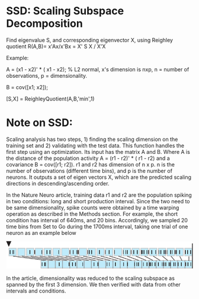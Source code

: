 # SSD: Scaling Subspace Decomposition

Find eigenvalue S, and corresponding eigenvector X, using Reighley quotient R(A,B)= x'Ax/x'Bx = X' S X / X'X 

Example:


A = (x1 - x2)' * ( x1 - x2); % L2 normal, x's dimension is nxp, n = number of observations, p = dimensionality. 

B = cov([x1; x2]); 

[S,X] = ReighleyQuotient(A,B,'min',1)


# 
# Note on SSD:
Scaling analysis has two steps, 1) finding the scaling dimension on the training set and 2) validating with the test data. This function handles the first step using an optimization. Its input has the matrix A and B. Where A is the distance of the population activity A = (r1 - r2)' * ( r1 - r2) and a covariance B = cov([r1; r2]). 
 r1 and r2  has dimension of n x p. n is the number of observations (different time bins), and p is the number of neurons. It outputs a set of eigen vectors X, which are the predicted scaling directions in descending/ascending order.

In the Nature Neuro article, training data r1 and r2 are the population spiking in two conditions: long and short production interval. Since the two need to be same dimensionality, spike counts were obtained by a time warping operation as described in the Methods section. For example, the short condition has interval of 640ms, and 20 bins. Accordingly, we sampled 20 time bins from Set to Go  during the 1700ms interval, taking one trial of one neuron as an example below

<p align="center">
  <img src="PastedGraphic-2.pdf" >
</p>

In the article, dimensionality was reduced to the scaling subspace as spanned by the first 3 dimension. We then verified with data from other intervals and conditions.
